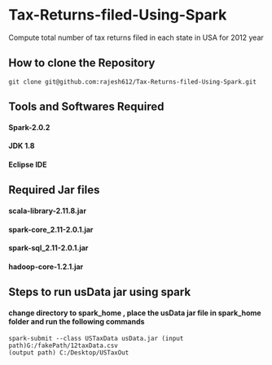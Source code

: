# Tax-Returns-filed-Using-Spark
Compute total number of tax returns filed in each state in USA for 2012 year

## How to clone the Repository
	git clone git@github.com:rajesh612/Tax-Returns-filed-Using-Spark.git

## Tools and Softwares Required
#### Spark-2.0.2
#### JDK 1.8
#### Eclipse IDE

## Required Jar files
#### scala-library-2.11.8.jar
#### spark-core_2.11-2.0.1.jar
#### spark-sql_2.11-2.0.1.jar
#### hadoop-core-1.2.1.jar

## Steps to run usData jar using spark
#### change directory to spark_home , place the usData jar file in spark_home folder and run the following commands
	spark-submit --class USTaxData usData.jar (input path)G:/fakePath/12taxData.csv 
	(output path) C:/Desktop/USTaxOut 


